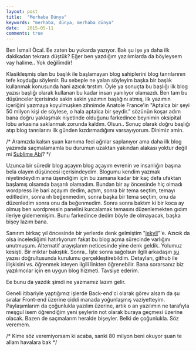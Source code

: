 ```yaml
---
layout: post
title:  "Merhaba Dünya" 
keywords: "merhaba, dünya, merhaba dünya"
date:   2015-05-11
comments: true
---
```

<p>
Ben İsmail Öcal. Ee zaten bu yukarda yazıyor. Bak şu işe ya daha ilk dakikadan tekrara düştük? Eğer ben yazdığım yazılımlarda da böyleysem vay halime.. Yok değilimdir!
</p>
<p class="intro">
Klasikleşmiş olan bu başlık ile başlamayan blog sahiplerini blog tanrılarının tefe koyduğu söylenir. Bu sebeple ne yalan söyleyim başka bir başlık kullanmak konusunda hani azıcık tırstım. Öyle ya sonuçta bu başlığı ilk blog yazısı başlığı olarak kullanan bu kadar insan yanılıyor olamazdı. Ben tam bu düşünceler içerisinde sakin sakin yazımın başlığını atmış, ilk yazımın içeriğini yazmaya koyulmuşken zihnimde Anatole France'in "Aptalca bir şeyi 50 milyon kişi de söylese, o hala aptalca bir şeydir." sözünün koşar adım bana doğru yaklaşmak niyetinde olduğunu farkedince beynimin oksipital lobu arkasına saklanmak zorunda kaldım. Olsun.. Sonuç olarak doğru başlığı atıp blog tanrılarını ilk günden kızdırmadığımı varsayıyorum. Dinimiz amin.
</p>
<p>
/* Aramızda kalsın şuan karnıma feci ağrılar saplanıyor ama daha ilk blog yazımda saçmalamamla bu durumun uzaktan yakından alakası yoktur değil mi <a target="_blank" href="http://www.sublimetext.com/">Sublime Abi</a>? */
</p>

<p>
Uzunca bir süredir blog açayım blog açayım evrenin ve insanlığın başına bela olayım düşüncesi içerisindeydim. Blogumu kendim yazmak niyetindeydim ama üşendiğim için bu zamana kadar bir kaç defa ufaktan başlamış olsamda başarılı olamadım. Bundan bir ay öncesinde hiç olmadı wordpress ile bari açayım dedim, açtım, sonra bir tema seçtim, temayı editledim, sonra ııh beğenmedim, sonra başka bir tema seçtim, onu da düzenledim sonra onu da beğenmedim. Sonra sonra baktım ki bir koca ay olmuş ben wordpressin panelini kurcalamak temasını düzenlemekten gıdım ileriye gidememişim. Bunu farkedince dedim böyle de olmayacak, başka bişey lazım bana.
</p>

<p>
Sanırım birkaç yıl öncesinde bir yerlerde denk gelmiştim "<a href="http://jekyllrb.com/" target="_blank">jekyll</a>"'e. Azıcık da olsa incelediğimi hatırlıyorum fakat bu blog açma sürecinde varlığını unutmuşum. Alternatif arayışlarım neticesinde yine denk geldik. Yolumuz kesişti. Bir miktar bakıştık. Sonra.. İşte sonra sağolsun ilgili arkadaşın <a href="http://aristona.github.io/jekyll-ve-github-pages-kullanarak-kendi-blogumuzu-olusturmak/" target="_blank">şu</a> yazısı doğrultusunda kurulumu gerçekleştirebildim. Detayları, github ile ilişkisini vs. öğrenmek isteyen ilgili linkten öğrenebilir. Bana sorarsanız biz yazılımcılar için en uygun blog hizmeti. Tavsiye ederim.
</p>

<p class="intro">
Ee bunu da yazdık şimdi ne yazmamız lazım gelir.
</p>

<p>
Geneli itibariyle yaptığımız işlerde Back-end'ci olarak görev alsam da şu sıralar Front-end üzerine ciddi manada yoğunlaşmış vaziyetteyim. Paylaşımlarım da çoğunlukla yazılım üzerine, artık o an yazılımın ne tarafıyla meşgul isem öğrendiğim yeni şeylerin not olarak buraya geçmesi üzerine olacak. Bazen de saçmalarım heralde bişeyler. Belki de çoğunlukla. Söz veremem.
</p>

<p>/* Kime söz veremiyorsam ki acaba, sanki 80 milyon beni okuyor şuan te allam havalara bak */</p>